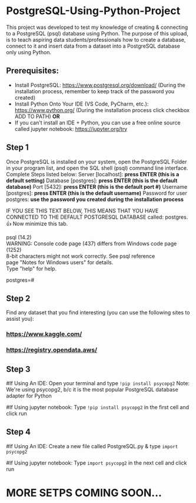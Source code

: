 # PostgreSQL-Using-Python-Project

This project was developed to test my knowledge of creating & connecting to a PostgreSQL (psql) database using Python. The purpose of this upload, is to teach aspiring data
students/professionals how to create a database, connect to it and insert data from a dataset into a PostgreSQL database only using Python.

## Prerequisites:
* Install PostgreSQL: https://www.postgresql.org/download/  (During the installation process, remember to keep track of the password you created)
* Install Python Onto Your IDE (VS Code, PyCharm, etc.): https://www.python.org/ (During the installation process click checkbox ADD TO PATH)
<b>OR</b> <br />
* If you can't install an IDE + Python, you can use a free online source called jupyter notebook: https://jupyter.org/try

## Step 1
Once PostgreSQL is installed on your system, open the PostgreSQL Folder in your program list, and open the SQL shell (psql) command line interface. Complete Steps listed below:
Server [localhost]: **press ENTER (this is a default setting)**
Database [postgres]: **press ENTER (this is the default database)**
Port [5432]: **press ENTER (this is the default port #)**
Username [postgres]: **press ENTER (this is the default username)**
Password for user postgres: **use the password you created during the installation process**

IF YOU SEE THIS TEXT BELOW, THIS MEANS THAT YOU HAVE CONNECTED TO THE DEFAULT POSTGRESQL DATABASE called: postgres. 👍 Now minimize this tab.

psql (14.2) <br />
WARNING: Console code page (437) differs from Windows code page (1252) <br />
         8-bit characters might not work correctly. See psql reference <br />
         page "Notes for Windows users" for details. <br />
Type "help" for help. <br />

postgres=# <br />

## Step 2
Find any dataset that you find interesting (you can use the following sites to assist you):
### https://www.kaggle.com/
### https://registry.opendata.aws/

## Step 3
#If Using An IDE:
Open your terminal and type `!pip install psycopg2`  Note: We're using psycopg2, b/c it is the most popular PostgreSQL database adapter for Python

#If Using jupyter notebook:
Type `!pip install psycopg2` in the first cell and click run

## Step 4
#If Using An IDE:
Create a new file called PostgreSQL.py & type `import psycopg2`

#If Using jupyter notebook:
Type `import psycopg2` in the next cell and click run


# MORE SETPS COMING SOON...
